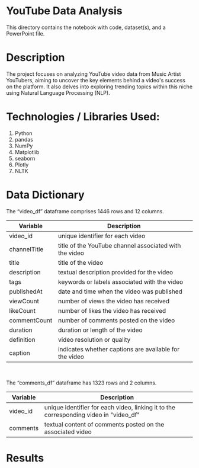 # YouTube Data Analysis

This directory contains the notebook with code, dataset(s), and a PowerPoint file.


# Description

The project focuses on analyzing YouTube video data from Music Artist YouTubers, aiming to uncover the key elements behind a video's success on the platform. It also delves into exploring trending topics within this niche using Natural Language Processing (NLP).

# Technologies / Libraries Used:

1. Python
2. pandas
3. NumPy
4. Matplotlib
5. seaborn
6. Plotly
7. NLTK

# Data Dictionary

The “video_df” dataframe comprises 1446 rows and 12 columns.

| Variable | Description |
| --- | --- |
| video_id | unique identifier for each video |
| channelTitle | title of the YouTube channel associated with the video |
| title | title of the video |
| description |	textual description provided for the video |
| tags | keywords or labels associated with the video |
| publishedAt |	date and time when the video was published |
| viewCount |	number of views the video has received |
| likeCount |	number of likes the video has received |
| commentCount | number of comments posted on the video |
| duration | duration or length of the video |
| definition | video resolution or quality |
| caption | indicates whether captions are available for the video |

<br>

The “comments_df” dataframe has 1323 rows and 2 columns.

| Variable | Description |
| --- | --- |
| video_id | unique identifier for each video, linking it to the corresponding video in "video_df" |
| comments | textual content of comments posted on the associated video |

# Results

